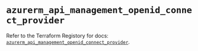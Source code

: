 # `azurerm_api_management_openid_connect_provider`

Refer to the Terraform Registory for docs: [`azurerm_api_management_openid_connect_provider`](https://registry.terraform.io/providers/hashicorp/azurerm/3.77.0/docs/resources/api_management_openid_connect_provider).
